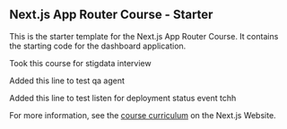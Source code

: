 ## Next.js App Router Course - Starter

This is the starter template for the Next.js App Router Course. It contains the starting code for the dashboard application.

Took this course for stigdata interview

Added this line to test qa agent

Added this line to test listen for deployment status event tchh

For more information, see the [course curriculum](https://nextjs.org/learn) on the Next.js Website.
